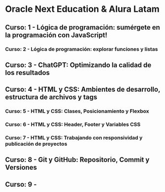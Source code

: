 # Oracle Next Education & Alura Latam

## Curso: 1 - Lógica de programación: sumérgete en la programación con JavaScript!

### Curso: 2 - Lógica de programación: explorar funciones y listas

## Curso: 3 - ChatGPT: Optimizando la calidad de los resultados

## Curso: 4 - HTML y CSS: Ambientes de desarrollo, estructura de archivos y tags

### Curso: 5 - HTML y CSS: Clases, Posicionamiento y Flexbox

### Curso: 6 - HTML y CSS: Header, Footer y Variables CSS

### Curso: 7 - HTML y CSS: Trabajando con responsividad y publicación de proyectos

## Curso: 8 - Git y GitHub: Repositorio, Commit y Versiones

## Curso: 9 - 
